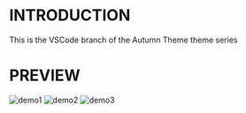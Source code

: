 # INTRODUCTION
This is the VSCode branch of the Autumn Theme theme series

# PREVIEW

![demo1](demo1.png)
![demo2](demo2.png)
![demo3](demo3.png)